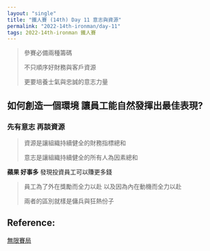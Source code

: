 ```yaml
---
layout: "single"
title: "鐵人賽 (14th) Day 11 意志與資源"
permalink: "2022-14th-ironman/day-11"
tags: 2022-14th-ironman 鐵人賽
---
```



> 參賽必備兩種籌碼 
>
> 不只順序好財務與客戶資源 
> 
> 更要培養士氣與忠誠的意志力量

## 如何創造一個環境 讓員工能自然發揮出最佳表現?


### 先有意志 再談資源

> 資源是讓組織持續健全的財務指標總和
>
> 意志是讓組織持續健全的所有人為因素總和

**蘋果 好事多** 發現投資員工可以賺更多錢

> 員工為了外在獎勵而全力以赴 以及因為內在動機而全力以赴
>
> 兩者的區別就樣是傭兵與狂熱份子

## Reference:

[無限賽局](https://www.books.com.tw/products/0010879567?sloc=main)  